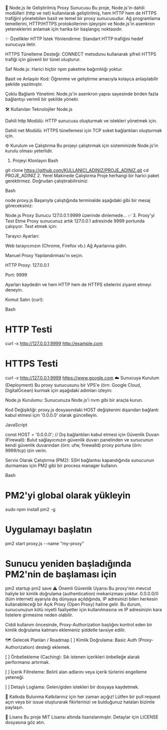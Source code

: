🚀 Node.js ile Geliştirilmiş Proxy Sunucusu
Bu proje, Node.js'in dahili modülleri (http ve net) kullanılarak geliştirilmiş, hem HTTP hem de HTTPS trafiğini yönetebilen basit ve temel bir proxy sunucusudur. Ağ programlama temellerini, HTTP/HTTPS protokollerinin işleyişini ve Node.js'in asenkron yeteneklerini anlamak için harika bir başlangıç noktasıdır.

✨ Özellikler
HTTP İstek Yönlendirme: Standart HTTP trafiğini hedef sunucuya iletir.

HTTPS Tünelleme Desteği: CONNECT metodunu kullanarak şifreli HTTPS trafiği için güvenli bir tünel oluşturur.

Saf Node.js: Harici hiçbir npm paketine bağımlılığı yoktur.

Basit ve Anlaşılır Kod: Öğrenme ve geliştirme amacıyla kolayca anlaşılabilir şekilde yazılmıştır.

Çoklu Bağlantı Yönetimi: Node.js'in asenkron yapısı sayesinde birden fazla bağlantıyı verimli bir şekilde yönetir.

🛠️ Kullanılan Teknolojiler
Node.js

Dahili http Modülü: HTTP sunucusu oluşturmak ve istekleri yönetmek için.

Dahili net Modülü: HTTPS tünellemesi için TCP soket bağlantıları oluşturmak için.

⚙️ Kurulum ve Çalıştırma
Bu projeyi çalıştırmak için sisteminizde Node.js'in kurulu olması yeterlidir.

1. Projeyi Klonlayın
Bash

git clone https://github.com/KULLANICI_ADINIZ/PROJE_ADINIZ.git
cd PROJE_ADINIZ
2. Yerel Makinede Çalıştırma
Proje herhangi bir harici paket gerektirmez. Doğrudan çalıştırabilirsiniz:

Bash

node proxy.js
Başarıyla çalıştığında terminalde aşağıdaki gibi bir mesaj göreceksiniz:

Node.js Proxy Sunucu 127.0.0.1:9999 üzerinde dinlemede... ✅
3. Proxy'yi Test Etme
Proxy sunucunuz artık 127.0.0.1 adresinde 9999 portunda çalışıyor. Test etmek için:

Tarayıcı Ayarları:

Web tarayıcınızın (Chrome, Firefox vb.) Ağ Ayarlarına gidin.

Manuel Proxy Yapılandırması'nı seçin.

HTTP Proxy: 127.0.0.1

Port: 9999

Ayarları kaydedin ve hem HTTP hem de HTTPS sitelerini ziyaret etmeyi deneyin.

Komut Satırı (curl):

Bash

# HTTP Testi
curl -x http://127.0.0.1:9999 http://example.com

# HTTPS Testi
curl -x http://127.0.0.1:9999 https://www.google.com
☁️ Sunucuya Kurulum (Deployment)
Bu proxy sunucusunu bir VPS'e (örn: Google Cloud, DigitalOcean) kurmak için aşağıdaki adımları izleyin:

Node.js Kurulumu: Sunucunuza Node.js'i nvm gibi bir araçla kurun.

Kod Değişikliği: proxy.js dosyasındaki HOST değişkenini dışarıdan bağlantı kabul etmesi için '0.0.0.0' olarak güncelleyin.

JavaScript

const HOST = '0.0.0.0'; // Dış bağlantıları kabul etmesi için
Güvenlik Duvarı (Firewall): Bulut sağlayıcınızın güvenlik duvarı panelinden ve sunucunun kendi güvenlik duvarından (örn: ufw, firewalld) proxy portuna (örn: 9999/tcp) izin verin.

Servis Olarak Çalıştırma (PM2): SSH bağlantısı kapandığında sunucunun durmaması için PM2 gibi bir process manager kullanın.

Bash

# PM2'yi global olarak yükleyin
sudo npm install pm2 -g

# Uygulamayı başlatın
pm2 start proxy.js --name "my-proxy"

# Sunucu yeniden başladığında PM2'nin de başlaması için
pm2 startup
pm2 save
⚠️ Önemli Güvenlik Uyarısı
Bu proxy'nin mevcut haliyle bir kimlik doğrulama (authentication) mekanizması yoktur. 0.0.0.0/0 (tüm internet) ayarıyla dış dünyaya açıldığında, IP adresinizi bilen herkesin kullanabileceği bir Açık Proxy (Open Proxy) haline gelir. Bu durum, sunucunuzun kötü niyetli faaliyetler için kullanılmasına ve IP adresinizin kara listelere girmesine neden olabilir.

Ciddi kullanım öncesinde, Proxy-Authorization başlığını kontrol eden bir kimlik doğrulama katmanı eklemeniz şiddetle tavsiye edilir.

🗺️ Gelecek Planları / Roadmap
[ ] Kimlik Doğrulama: Basic Auth (Proxy-Authorization) desteği eklemek.

[ ] Önbellekleme (Caching): Sık istenen içerikleri önbelleğe alarak performansı artırmak.

[ ] İçerik Filtreleme: Belirli alan adlarını veya içerik türlerini engelleme yeteneği.

[ ] Detaylı Loglama: Gelen/giden istekleri bir dosyaya kaydetmek.

🤝 Katkıda Bulunma
Katkılarınız için her zaman açığız! Lütfen bir pull request açın veya bir issue oluşturarak fikirlerinizi ve bulduğunuz hataları bizimle paylaşın.

📄 Lisans
Bu proje MIT Lisansı altında lisanslanmıştır. Detaylar için LICENSE dosyasına göz atın.